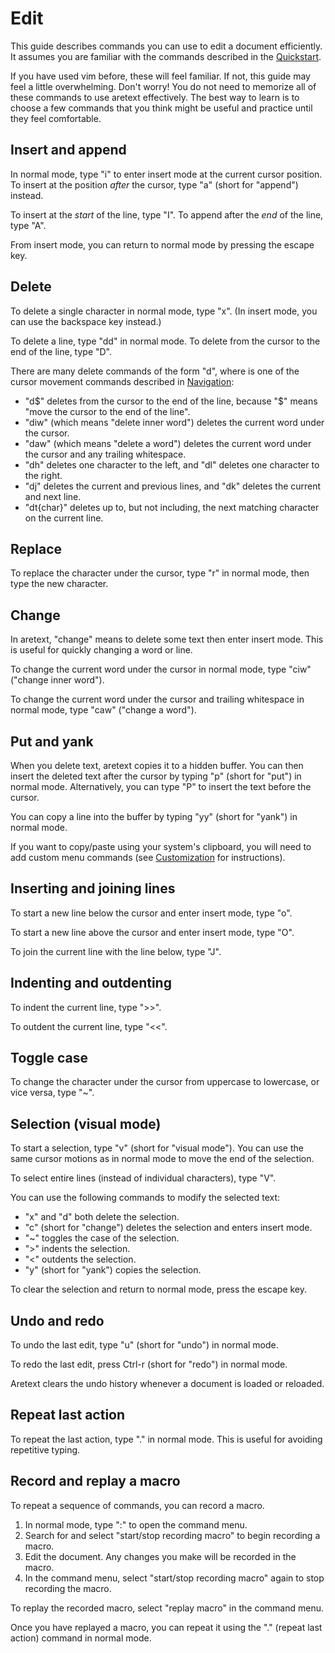 Edit
====

This guide describes commands you can use to edit a document efficiently. It assumes you are familiar with the commands described in the [Quickstart](quickstart.md).

If you have used vim before, these will feel familiar. If not, this guide may feel a little overwhelming. Don't worry! You do not need to memorize all of these commands to use aretext effectively. The best way to learn is to choose a few commands that you think might be useful and practice until they feel comfortable.

Insert and append
-----------------

In normal mode, type "i" to enter insert mode at the current cursor position. To insert at the position *after* the cursor, type "a" (short for "append") instead.

To insert at the *start* of the line, type "I". To append after the *end* of the line, type "A".

From insert mode, you can return to normal mode by pressing the escape key.

Delete
------

To delete a single character in normal mode, type "x". (In insert mode, you can use the backspace key instead.)

To delete a line, type "dd" in normal mode. To delete from the cursor to the end of the line, type "D".

There are many delete commands of the form "d<motion>", where <motion> is one of the cursor movement commands described in [Navigation](navigation.md):

-	"d$" deletes from the cursor to the end of the line, because "$" means "move the cursor to the end of the line".
-	"diw" (which means "delete inner word") deletes the current word under the cursor.
-	"daw" (which means "delete a word") deletes the current word under the cursor and any trailing whitespace.
-	"dh" deletes one character to the left, and "dl" deletes one character to the right.
-	"dj" deletes the current and previous lines, and "dk" deletes the current and next line.
-	"dt\{char\}" deletes up to, but not including, the next matching character on the current line.

Replace
-------

To replace the character under the cursor, type "r" in normal mode, then type the new character.

Change
------

In aretext, "change" means to delete some text then enter insert mode. This is useful for quickly changing a word or line.

To change the current word under the cursor in normal mode, type "ciw" ("change inner word").

To change the current word under the cursor and trailing whitespace in normal mode, type "caw" ("change a word").

Put and yank
------------

When you delete text, aretext copies it to a hidden buffer. You can then insert the deleted text after the cursor by typing "p" (short for "put") in normal mode. Alternatively, you can type "P" to insert the text before the cursor.

You can copy a line into the buffer by typing "yy" (short for "yank") in normal mode.

If you want to copy/paste using your system's clipboard, you will need to add custom menu commands (see [Customization](customization.md) for instructions).

Inserting and joining lines
---------------------------

To start a new line below the cursor and enter insert mode, type "o".

To start a new line above the cursor and enter insert mode, type "O".

To join the current line with the line below, type "J".

Indenting and outdenting
------------------------

To indent the current line, type ">>".

To outdent the current line, type "\<<".

Toggle case
-----------

To change the character under the cursor from uppercase to lowercase, or vice versa, type "~".

Selection (visual mode)
-----------------------

To start a selection, type "v" (short for "visual mode"). You can use the same cursor motions as in normal mode to move the end of the selection.

To select entire lines (instead of individual characters), type "V".

You can use the following commands to modify the selected text:

-	"x" and "d" both delete the selection.
-	"c" (short for "change") deletes the selection and enters insert mode.
-	"~" toggles the case of the selection.
-	">" indents the selection.
-	"<" outdents the selection.
-	"y" (short for "yank") copies the selection.

To clear the selection and return to normal mode, press the escape key.

Undo and redo
-------------

To undo the last edit, type "u" (short for "undo") in normal mode.

To redo the last edit, press Ctrl-r (short for "redo") in normal mode.

Aretext clears the undo history whenever a document is loaded or reloaded.

Repeat last action
------------------

To repeat the last action, type "." in normal mode. This is useful for avoiding repetitive typing.

Record and replay a macro
-------------------------

To repeat a sequence of commands, you can record a macro.

1.	In normal mode, type ":" to open the command menu.
2.	Search for and select "start/stop recording macro" to begin recording a macro.
3.	Edit the document. Any changes you make will be recorded in the macro.
4.	In the command menu, select "start/stop recording macro" again to stop recording the macro.

To replay the recorded macro, select "replay macro" in the command menu.

Once you have replayed a macro, you can repeat it using the "." (repeat last action) command in normal mode.
